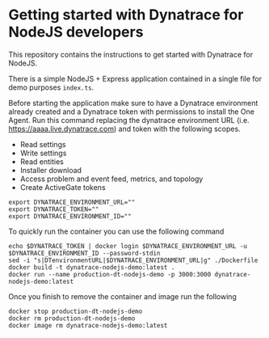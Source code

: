 # Getting started with Dynatrace for NodeJS developers

This repository contains the instructions to get started with Dynatrace for NodeJS.

There is a simple NodeJS + Express application contained in a single file for demo purposes `index.ts`.

Before starting the application make sure to have a Dynatrace environment already created and a Dynatrace token with permissions to install the One Agent. 
Run this command replacing the dynatrace environment URL (i.e. https://aaaa.live.dynatrace.com) and token with the following scopes. 

- Read settings
- Write settings
- Read entities
- Installer download
- Access problem and event feed, metrics, and topology
- Create ActiveGate tokens

```
export DYNATRACE_ENVIRONMENT_URL=""
export DYNATRACE_TOKEN=""
export DYNATRACE_ENVIRONMENT_ID=""
```

To quickly run the container you can use the following command 

```
echo $DYNATRACE_TOKEN | docker login $DYNATRACE_ENVIRONMENT_URL -u $DYNATRACE_ENVIRONMENT_ID --password-stdin
sed -i "s|DTenvironmentURL|$DYNATRACE_ENVIRONMENT_URL|g" ./Dockerfile
docker build -t dynatrace-nodejs-demo:latest .
docker run --name production-dt-nodejs-demo -p 3000:3000 dynatrace-nodejs-demo:latest
```

Once you finish to remove the container and image run the following

```
docker stop production-dt-nodejs-demo
docker rm production-dt-nodejs-demo
docker image rm dynatrace-nodejs-demo:latest

```
